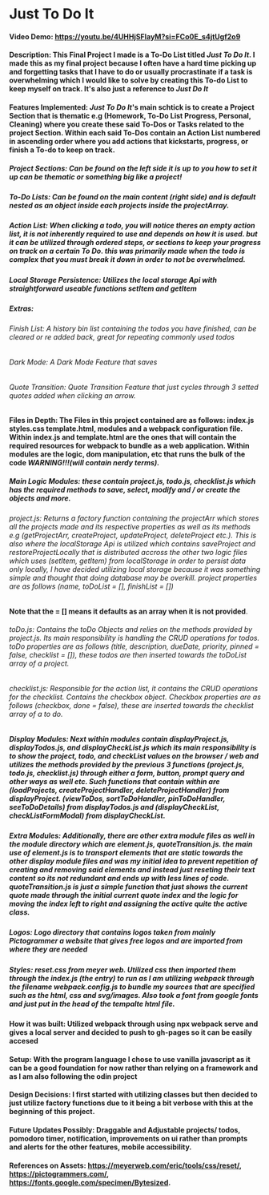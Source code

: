 # Just To Do It
#### Video Demo:  <https://youtu.be/4UHHjSFIayM?si=FCo0E_s4jtUgf2o9>
#### Description: This Final Project I made is a To-Do List titled *Just To Do It*. I made this as my final project because I often have a hard time picking up and forgetting tasks that I have to do or usually procrastinate if a task is overwhelming which I would like to solve by creating this To-do List to keep myself on track. It's also just a reference to *Just Do It*

#### Features Implemented: *Just To Do It*'s main schtick is to create a Project Section that is thematic e.g (Homework, To-Do List Progress, Personal, Cleaning) where you create these said To-Dos or Tasks related to the project Section. Within each said To-Dos contain an Action List numbered in ascending order where you add actions that kickstarts, progress, or finish a To-do to keep on track.

##### Project Sections: Can be found on the left side it is up to you how to set it up can be thematic or something *big like a __project!__*
##### To-Do Lists: Can be found on the main content (right side) and is default nested as an object inside each projects inside the projectArray.
##### Action List: When clicking a todo, you will notice theres an empty action list, it is not inherently required to use and depends on how it is used. but it can be utilized through ordered steps, or sections to keep your progress on track on a certain To Do. this was primarily made when the todo is complex that you must break it down in order to not be overwhelmed.
##### Local Storage Persistence: Utilizes the local storage Api with straightforward useable functions setItem and getItem
##### Extras:
###### Finish List: A history bin list containing the todos you have finished, can be cleared or re added back, great for repeating commonly used todos
###### Dark Mode: A Dark Mode Feature that saves
###### Quote Transition: Quote Transition Feature that just cycles through 3 setted quotes added when clicking an arrow.

#### Files in Depth: The Files in this project contained are as follows: index.js styles.css template.html, modules and a webpack configuration file. Within index.js and template.html are the ones that will contain the required resources for webpack to bundle as a web application. Within modules are the logic, dom manipulation, etc that runs the bulk of the code *WARNING!!!(will contain nerdy terms).*

##### Main Logic Modules: these contain *project.js, todo.js, checklist.js* which has the required methods to save, select, modify and / or create the objects and more.

###### project.js: Returns a factory function containing the projectArr which stores all the projects made and its respective properties as well as its methods e.g (getProjectArr, createProject, updateProject, deleteProject etc.). This is also where the localStorage Api is utilized which contains saveProject and restoreProjectLocally that is distributed accross the other two logic files which uses (setItem, getItem) from localStorage in order to persist data only locally, I have decided utilizing local storage because it was something simple and thought that doing database may be overkill. project properties are as follows *(name, toDoList = [], finishList = [])*
**Note that the = [] means it defaults as an array when it is not provided**.

###### toDo.js: Contains the toDo Objects and relies on the methods provided by project.js. Its main responsibility is handling the CRUD operations for todos. toDo properties are as follows *(title, description, dueDate, priority, pinned = false, checklist = [])*, these todos are then inserted towards the toDoList array of a project.

###### checklist.js: Responsible for the action list, it contains the CRUD operations for the checklist. Contains the checkbox object. Checkbox properties are as follows *(checkbox, done = false)*, these are inserted towards the checklist array of a to do.

##### Display Modules: Next within modules contain *displayProject.js, displayTodos.js, and displayCheckList.js* which its main responsibility is to show the project, todo, and checkList values on the browser / web and utilizes the methods provided by the previous 3 functions *(project.js, todo.js, checklist.js)* through either a form, button, prompt query and other ways as well etc. Such functions that contain within are (loadProjects, createProjectHandler, deleteProjectHandler) from displayProject. (viewToDos, sortToDoHandler, pinToDoHandler, seeToDoDetails) from displayTodos.js and (displayCheckList, checkListFormModal) from displayCheckList.

##### Extra Modules: Additionally, there are other extra module files as well in the module directory which are *element.js, quoteTransition.js*. the main use of element.js is to transport elements that are static towards the other display module files and was my initial idea to prevent repetition of creating and removing said elements and instead just reseting their text content so its not redundant and ends up with less lines of code. quoteTransition.js is just a simple function that just shows the current quote made through  the initial current quote index and the logic for moving the index left to right and assigning the active quite the active class.

##### Logos: Logo directory that contains logos taken from mainly *Pictogrammer* a website that gives free logos and are imported from where they are needed

##### Styles: reset.css from meyer web. Utilized css then imported them through the index.js (the entry) to run as I am utilizing webpack through the filename webpack.config.js to bundle my sources that are specified such as the html, css and svg/images. Also took a font from google fonts and just put in the head of the tempalte html file.

#### How it was built: Utilized webpack through using npx webpack serve and gives a local server and decided to push to gh-pages so it can be easily accesed

#### Setup: With the program language I chose to use vanilla javascript as it can be a good foundation for now rather than relying on a framework and as I am also following the odin project

#### Design Decisions: I first started with utilizing classes but then decided to just utilize factory functions due to it being a bit verbose with this at the beginning of this project.

#### Future Updates Possibly: Draggable and Adjustable projects/ todos, pomodoro timer, notification, improvements on ui rather than prompts and alerts for the other features, mobile accessibility.

#### References on Assets: https://meyerweb.com/eric/tools/css/reset/, https://pictogrammers.com/, https://fonts.google.com/specimen/Bytesized.
